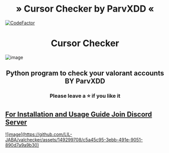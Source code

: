 <h1 align="center">
  » Cursor Checker by ParvXDD «
</h1>

[![CodeFactor](https://www.codefactor.io/repository/github/lil-jaba/valchecker/badge/main)](https://www.codefactor.io/repository/github/lil-jaba/valchecker/overview/main)
<h1 align="center">
  Cursor Checker
</h1>

![image](https://github.com/LIL-JABA/valchecker/assets/149299708/c5a45c95-3ebb-491e-9051-890d7a9a9b30)

<h2 align="center">
  Python program to check your valorant accounts BY ParvXDD
</h2>

<h3 align="center">
Please leave a ⭐  if you like it
</h3>

## [For Installation and Usage Guide Join Discord Server](https://discord.gg/cursor)


<a href="https://discord.gg/cursor">
![image](https://github.com/LIL-JABA/valchecker/assets/149299708/c5a45c95-3ebb-491e-9051-890d7a9a9b30)
